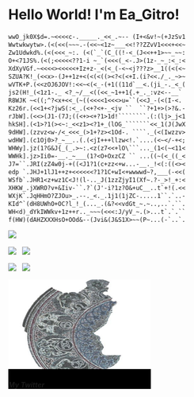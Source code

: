 # Hello World! I'm Ea_Gitro!
<link rel="stylesheet" href="./style/style.css">

```
wwO_jk0X$d=.~<<<<c-._____._<<_.~-- (I+<&v!~(+JzSv1
Wwtwkwytw>.(<(<<(~~~.-(<<~<1z~___<<!??ZZvV1<<<+<<~
Zw1Udwkd%.(<(<<<_~:. (<(`_`(C_((!-<_(J<<++1>~~_~~:
O+<71JS%.(<(;<<<<<??1-i ~_`(<<<(_<-.J>(1z-_~_:<_:<
XdXyVGf.~<<<<><<<<<+Iz+z-_<(<_(-<~<j???z>__1((<(<~
SZUA?K!_(<<x>-(J++1z+<(<(<((><?<(<+I.(i?<<./_._~>~
wVTK+P.(<<zOJ6JOV!:<<~<(<_-(+1((11d`__<.(ji_-._<_(
js2(H!_(<1z1-._ <?_~/__<((<<_~1++1{.+_._:vz<--__`
R8WJK ~<((;^?<x+<<_(~((<<<<1<<<>u=``(<<J_-(<(I-<.
Kz26r.(<<1+<?jwS(:<_.(<+?<+-_<jv ``  ``?+1+>(>?&.-
rJbW].(<<>(J1-(7J;((<+><+?1>1d!````````.(:(lj>_j<1
hkSH].(<1>?1(><~:_<<z1><?1+_(lOG_```````<<_1(J(JwX
9dHW].(zzvz<w-/<_<<<_(>1+?z><1Od-. ````._(<(Iwzzv>
wdHW].(c1Oj0>?_~__..(.(<jI+++llzw<!.`....(<~</-+<;
WHWy].jz(1?G&J{_(_.>~:.<z(z7<<+lO\```..._(1<(~<11<
WWHk].jz>Ii0=-__._~___(1?<O+OxzCZ `` ...((~(<_((_<
J7=``.JRI(zZ4w0j-+((<J1?1(c+zz<+w...-__._!<(:((<><
edp `.JHJ+1lJ1++z+<<<<<<?1?1C+wI<+wwwwd~?,___(-<<(
WSfb`.JHR1<z+wz1C<J!(l-.._J(1zzZjyI1(Xf~.?-_>!_+:<
XHKW_.jXWRO?v+&Iiv-``.?`(J'-i?1z?O&+uC__..t`+!(.<<
WXjK`.JqHHmO?ZJOu>_.--._<._.1j1(1jZC-.....1``.`..-
KId^`(dH8UWhO+OC?l_!_(..._.(&?<<vdGt_~.~..,..`.``.
WH<d)_dYkIWWkv+1z++r.._~~~(<<<:J/yV_~.(>...t`.`.``
f(HW)(dAHZXXXHsO+OOd&--(Jvi&(J&S1X>~~(P~...(-`..`.
```


<!--
**EaGitro/EaGitro** is a ✨ _special_ ✨ repository because its `README.md` (this file) appears on your GitHub profile.

Here are some ideas to get you started:

- 🔭 I’m currently working on ...
- 🌱 I’m currently learning ...
- 👯 I’m looking to collaborate on ...
- 🤔 I’m looking for help with ...
- 💬 Ask me about ...
- 📫 How to reach me: ...
- 😄 Pronouns: ...
- ⚡ Fun fact: ...
-->

![](http://github-profile-summary-cards.vercel.app/api/cards/profile-details?username=EaGitro&theme=tokyonight)

![](http://github-profile-summary-cards.vercel.app/api/cards/repos-per-language?username=EaGitro&theme=tokyonight) &nbsp; ![](http://github-profile-summary-cards.vercel.app/api/cards/most-commit-language?username=EaGitro&theme=tokyonight)

![](http://github-profile-summary-cards.vercel.app/api/cards/stats?username=EaGitro&theme=tokyonight) &nbsp; ![](http://github-profile-summary-cards.vercel.app/api/cards/productive-time?username=EaGitro&theme=tokyonight&utcOffset=8)

<!-- <style>
.card {
    position: relative;
    display: flex;
    flex-direction: column;
    min-width: 0;
    word-wrap: break-word;
    background-color: #fff;
    background-clip: border-box;
    border: 1px solid rgba(0,0,0,.125);
    border-radius: 0.25rem;
}

</style> -->


<!-- <div class="card" style="width: 18rem; position: relative; display: flex;    flex-direction: column; min-width: 0; word-wrap: break-word; background-color: #fff;background-clip: border-box; border: 1px solid rgba(0,0,0,.125); border-radius: 0.25rem;">
  <img class="bd-placeholder-img card-img-top" width="18rem" height="180" src="./img/twitter_icon.jpg"/>


  <div class="card-body">
    <h5 class="card-title">My Twitter</h5>
    <p class="card-text">Here is My Twitter.</p>
    <a href="https://twitter.com/EaGitro" class="btn btn-primary">Go somewhere</a>
  </div>
</div> -->

<div style="width: 18rem; background-color: black;">
    <img class="bd-placeholder-img card-img-top" width="100%" height="180" src="./img/twitter_icon.jpg"/>
    <br>
    <h5>My Twitter<h5>
</div>